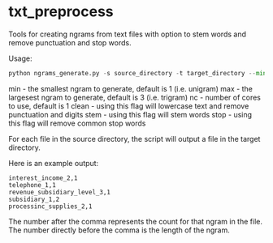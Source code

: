 txt_preprocess
==============

Tools for creating ngrams from text files with option to stem words and remove punctuation and stop words.

Usage:

```python
python ngrams_generate.py -s source_directory -t target_directory --min 1 --max 3 --nc 2 --clean --stem --stop
```


min - the smallest ngram to generate, default is 1 (i.e. unigram)
max - the largesest ngram to generate, default is 3 (i.e. trigram)
nc - number of cores to use, default is 1
clean - using this flag will lowercase text and remove punctuation and digits
stem - using this flag will stem words
stop - using this flag will remove common stop words

For each file in the source directory, the script will output a file in the target directory.

Here is an example output:

```
interest_income_2,1
telephone_1,1
revenue_subsidiary_level_3,1
subsidiary_1,2
processinc_supplies_2,1
```

The number after the comma represents the count for that ngram in the file.
The number directly before the comma is the length of the ngram.
